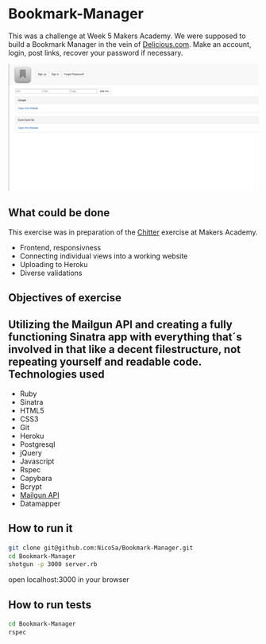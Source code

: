 Bookmark-Manager
===
This was a challenge at Week 5 Makers Academy. We were supposed to build a Bookmark Manager in the vein of [Delicious.com]. Make an account, login, post links, recover your password if necessary.

![](public/bookmark-screenshot.png)

What could be done
----
This exercise was in preparation of the [Chitter] exercise at Makers Academy.
- Frontend, responsivness
- Connecting individual views into a working website
- Uploading to Heroku
- Diverse validations

Objectives of exercise
----
Utilizing the Mailgun API and creating a fully functioning Sinatra app with everything that´s involved in that like a decent filestructure, not repeating yourself and readable code.
Technologies used
----
- Ruby
- Sinatra
- HTML5
- CSS3
- Git
- Heroku
- Postgresql
- jQuery
- Javascript
- Rspec
- Capybara
- Bcrypt
- [Mailgun API]
- Datamapper

How to run it
----
```sh
git clone git@github.com:NicoSa/Bookmark-Manager.git
cd Bookmark-Manager
shotgun -p 3000 server.rb
```
open localhost:3000 in your browser

How to run tests
----
```sh
cd Bookmark-Manager
rspec
```
[Mailgun API]:http://documentation.mailgun.com/quickstart.html
[Chitter]:https://github.com/NicoSa/Chitter
[Delicious.com]:https://delicious.com/
